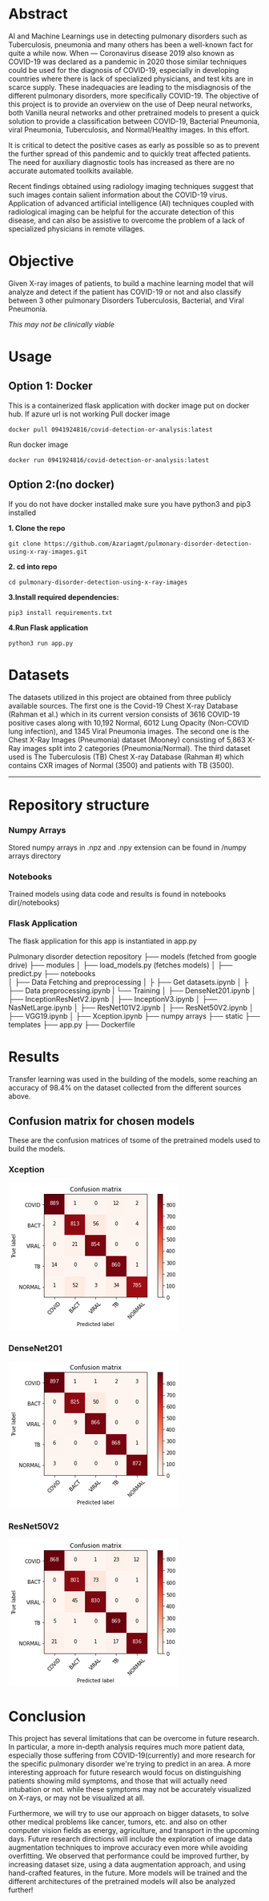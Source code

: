# Abstract
AI and Machine Learnings use in detecting pulmonary disorders such as Tuberculosis, pneumonia and many others has been a well-known fact for quite a while now. When — Coronavirus disease 2019 also known as COVID-19 was declared as a pandemic in 2020 those similar techniques could be used for the diagnosis of COVID-19, especially in developing countries where there is lack of specialized physicians, and test kits are in scarce supply. These inadequacies are leading to the misdiagnosis of the different pulmonary disorders, more specifically COVID-19. The objective of this project is to provide an overview on the use of Deep neural networks, both Vanilla neural networks and other pretrained models to present a quick solution to provide a classification between COVID-19, Bacterial Pneumonia, viral Pneumonia, Tuberculosis, and Normal/Healthy images. In this effort.

It is critical to detect the positive cases as early as possible so as to prevent the further spread of this pandemic and to quickly treat affected patients. The need for auxiliary diagnostic tools has increased as there are no accurate automated toolkits available. 

Recent findings obtained using radiology imaging techniques suggest that such images contain salient information about the COVID-19 virus. Application of advanced artificial intelligence (AI) techniques coupled with radiological imaging can be helpful for the accurate detection of this disease, and can also be assistive to overcome the problem of a lack of specialized physicians in remote villages. 

# Objective
Given X-ray images of patients, to build a machine learning model that will analyze and detect if the patient has COVID-19 or not and also classify between 3 other pulmonary Disorders Tuberculosis, Bacterial, and Viral Pneumonia.

*This may not be clinically viable*

# Usage
## Option 1: Docker
This is a containerized flask application with docker image put on docker hub. If azure url is not working 
Pull docker image
```
docker pull 0941924816/covid-detection-or-analysis:latest
```
Run docker image
```
docker run 0941924816/covid-detection-or-analysis:latest
```

## Option 2:(no docker)
If you do not have docker installed make sure you have python3 and pip3 installed
<br>

**1. Clone the repo**
```
git clone https://github.com/Azariagmt/pulmonary-disorder-detection-using-x-ray-images.git
```
**2. cd into repo**
```
cd pulmonary-disorder-detection-using-x-ray-images
```
**3.Install required dependencies:**
```
pip3 install requirements.txt
```
**4.Run Flask application**
```
python3 run app.py
```

# Datasets
The datasets utilized in this project are obtained from three publicly available sources. The first one is the Covid-19 Chest X-ray Database (Rahman et al.) which in its current version consists of 3616 COVID-19 positive cases along with 10,192 Normal, 6012 Lung Opacity (Non-COVID lung infection), and 1345 Viral Pneumonia images. The second one is the Chest X-Ray Images (Pneumonia) dataset (Mooney) consisting of 5,863 X-Ray images split into 2 categories (Pneumonia/Normal). The third dataset used is The Tuberculosis (TB) Chest X-ray Database (Rahman #) which contains CXR images of Normal (3500) and patients with TB (3500).
___

# Repository structure

### Numpy Arrays
Stored numpy arrays in .npz and .npy extension can be found in /numpy arrays directory
### Notebooks
Trained models using data code and results is found in notebooks dir(/notebooks)

### Flask Application
The flask application for this app is instantiated in app.py

Pulmonary disorder detection repository 
	├── models (fetched from google drive)
	├── modules	
	│   ├── load_models.py (fetches models)
	│   ├── predict.py
	├── notebooks	
	│   ├── Data Fetching and preprocessing
	│   ├   ├── Get datasets.ipynb
	│   ├   ├── Data preprocessing.ipynb
    |   └── Training
    │       ├── DenseNet201.ipynb
    │       ├── InceptionResNetV2.ipynb
    │       ├── InceptionV3.ipynb
    │       ├── NasNetLarge.ipynb
    │       ├── ResNet101V2.ipynb
    │       ├── ResNet50V2.ipynb
    │       ├── VGG19.ipynb
    │       ├── Xception.ipynb
	├── numpy arrays
	├── static
	├── templates
    ├── app.py
    ├── Dockerfile


# Results
Transfer learning was used in the building of the models, some reaching an accuracy of 98.4% on the dataset collected from the different sources above.
## Confusion matrix for chosen models
These are the confusion matrices of tsome of the pretrained models used to build the models.
### Xception
![Confusion matrix for Xception](static/readme%20assets/confusion-matrix-Xception.png)
### DenseNet201
![Confusion matrix for Xception](static/readme%20assets/confusion-matrix-DenseNet.png)
### ResNet50V2
![Confusion matrix for Xception](static/readme%20assets/confusion-matrix-ResNet50V2.png)

# Conclusion
This project has several limitations that can be overcome in future research. In particular, a more in-depth analysis requires much more patient data, especially those suffering from COVID-19(currently) and more research for the specific pulmonary disorder we're trying to predict in an area. A more interesting approach for future research would focus on distinguishing patients showing mild symptoms, and those that will actually need intubation or not. while these symptoms may not be accurately visualized on X-rays, or may not be visualized at all.

Furthermore, we will try to use our approach on bigger datasets, to solve other medical problems like cancer, tumors, etc. and also on other computer vision fields as energy, agriculture, and transport in the upcoming days. Future research directions will include the exploration of image data augmentation techniques to improve accuracy even more while avoiding overfitting. We observed that performance could be improved further, by increasing dataset size, using a data augmentation approach, and using hand-crafted features, in the future. More models will be trained and the different architectures of the pretrained models will also be analyzed further!
